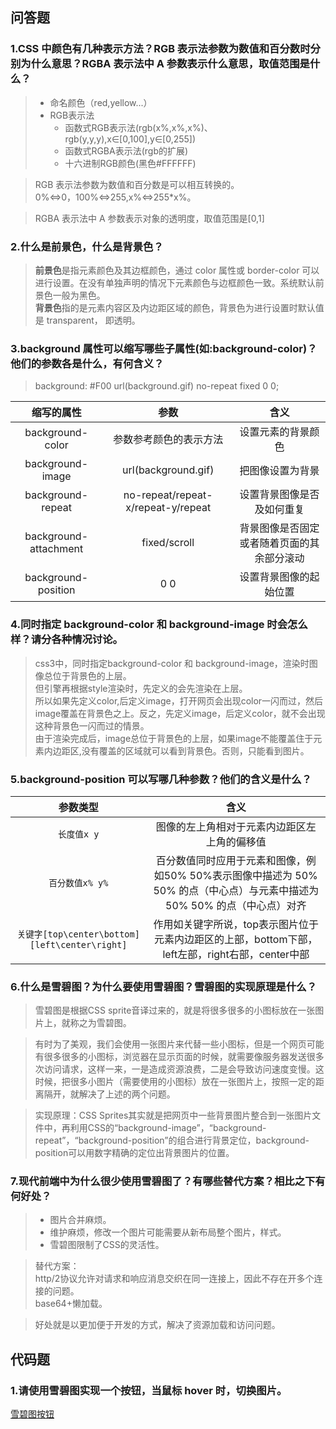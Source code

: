 ## 问答题  
### 1.CSS 中颜色有几种表示方法？RGB 表示法参数为数值和百分数时分别为什么意思？RGBA 表示法中 A 参数表示什么意思，取值范围是什么？  
>* 命名颜色（red,yellow...）
>* RGB表示法  
>   * 函数式RGB表示法(rgb(x%,x%,x%)、rgb(y,y,y),x∈[0,100],y∈[0,255])
>   * 函数式RGBA表示法(rgb的扩展)
>   * 十六进制RGB颜色(黑色#FFFFFF)

>RGB 表示法参数为数值和百分数是可以相互转换的。  
0%<=>0，100%<=>255,x%<=>255*x%。  

>RGBA 表示法中 A 参数表示对象的透明度，取值范围是[0,1]  

### 2.什么是前景色，什么是背景色？  
>**前景色**是指元素颜色及其边框颜色，通过 color 属性或 border-color 可以进行设置。在没有单独声明的情况下元素颜色与边框颜色一致。系统默认前景色一般为黑色。  
**背景色**指的是元素内容区及内边距区域的颜色，背景色为进行设置时默认值是 transparent， 即透明。  

### 3.background 属性可以缩写哪些子属性(如:background-color)？他们的参数各是什么，有何含义？   
>background: #F00 url(background.gif) no-repeat fixed 0 0;  

缩写的属性|参数|含义 
:-:|:-:|:-:
background-color|参数参考颜色的表示方法|设置元素的背景颜色
background-image|url(background.gif)|把图像设置为背景
background-repeat|no-repeat/repeat-x/repeat-y/repeat|设置背景图像是否及如何重复
background-attachment|fixed/scroll|背景图像是否固定或者随着页面的其余部分滚动
background-position|0 0|设置背景图像的起始位置  

### 4.同时指定 background-color 和 background-image 时会怎么样？请分各种情况讨论。 
>css3中，同时指定background-color 和 background-image，渲染时图像总位于背景色的上层。  
但引擎再根据style渲染时，先定义的会先渲染在上层。  
所以如果先定义color,后定义image，打开网页会出现color一闪而过，然后image覆盖在背景色之上。反之，先定义image，后定义color，就不会出现这种背景色一闪而过的情景。  
由于渲染完成后，image总位于背景色的上层，如果image不能覆盖住于元素内边距区,没有覆盖的区域就可以看到背景色。否则，只能看到图片。

### 5.background-position 可以写哪几种参数？他们的含义是什么？  
参数类型|含义
:-:|:-:
`长度值x y`|图像的左上角相对于元素内边距区左上角的偏移值
`百分数值x% y%`|百分数值同时应用于元素和图像，例如50% 50%表示图像中描述为 50% 50% 的点（中心点）与元素中描述为 50% 50% 的点（中心点）对齐
`关键字[top\center\bottom] [left\center\right]`|作用如关键字所说，top表示图片位于元素内边距区的上部，bottom下部，left左部，right右部，center中部  

### 6.什么是雪碧图？为什么要使用雪碧图？雪碧图的实现原理是什么？  
> 雪碧图是根据CSS sprite音译过来的，就是将很多很多的小图标放在一张图片上，就称之为雪碧图。

>有时为了美观，我们会使用一张图片来代替一些小图标，但是一个网页可能有很多很多的小图标，浏览器在显示页面的时候，就需要像服务器发送很多次访问请求，这样一来，一是造成资源浪费，二是会导致访问速度变慢。这时候，把很多小图片（需要使用的小图标）放在一张图片上，按照一定的距离隔开，就解决了上述的两个问题。

>实现原理：CSS Sprites其实就是把网页中一些背景图片整合到一张图片文件中，再利用CSS的“background-image”，“background-repeat”，“background-position”的组合进行背景定位，background-position可以用数字精确的定位出背景图片的位置。  

### 7.现代前端中为什么很少使用雪碧图了？有哪些替代方案？相比之下有何好处？  
>* 图片合并麻烦。
>* 维护麻烦，修改一个图片可能需要从新布局整个图片，样式。
>* 雪碧图限制了CSS的灵活性。

>替代方案：  
http/2协议允许对请求和响应消息交织在同一连接上，因此不存在开多个连接的问题。   
base64+懒加载。

>好处就是以更加便于开发的方式，解决了资源加载和访问问题。 
## 代码题
### 1.请使用雪碧图实现一个按钮，当鼠标 hover 时，切换图片。
[雪碧图按钮](https://zhouxv.github.io/mfs-homework/13.%E5%B8%B8%E7%94%A8%E5%B1%9E%E6%80%A71/%E9%9B%AA%E7%A2%A7%E5%9B%BE.html)